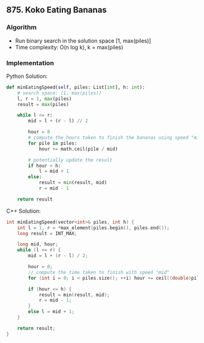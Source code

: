 ## 875. Koko Eating Bananas
### Algorithm
- Run binary search in the solution space [1, max(piles)]
- Time complexity: O(n log k), k = max(piles)
### Implementation
Python Solution:
```python
def minEatingSpeed(self, piles: List[int], h: int):
    # search space: [1, max(piles)]
    l, r = 1, max(piles)
    result = max(piles)

    while l <= r:
        mid = l + (r - l) // 2

        hour = 0
        # compute the hours taken to finish the bananas using speed "mid"
        for pile in piles:
            hour += math.ceil(pile / mid)

        # potentially update the result
        if hour > h:
            l = mid + 1
        else:
            result = min(result, mid)
            r = mid - 1

    return result
```
C++ Solution:
```cpp
int minEatingSpeed(vector<int>& piles, int h) {
    int l = 1, r = *max_element(piles.begin(), piles.end());
    long result = INT_MAX;

    long mid, hour;
    while (l <= r) {
        mid = l + (r - l) / 2;

        hour = 0;
        // compute the time taken to finish with speed "mid"
        for (int i = 0; i < piles.size(); ++i) hour += ceil((double)piles[i] / mid);

        if (hour <= h) {
            result = min(result, mid);
            r = mid - 1;
        }
        else l = mid + 1;
    }

    return result;
}
```
